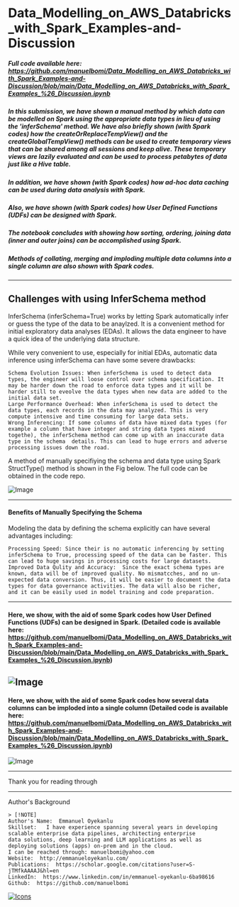 # Data_Modelling_on_AWS_Databricks_with_Spark_Examples-and-Discussion

##### Full code available here: https://github.com/manuelbomi/Data_Modelling_on_AWS_Databricks_with_Spark_Examples-and-Discussion/blob/main/Data_Modelling_on_AWS_Databricks_with_Spark_Examples_%26_Discussion.ipynb

##### In this submission, we have shown a manual method by which data can be modelled on Spark using the appropriate data types in lieu of using the 'inferSchema' method. We have also briefly shown (with Spark codes) how the createOrReplaceTempView() and the createGlobalTempView() methods can be used to create temporary views that can be shared among all sessions and keep alive. These temporary views are lazily evaluated and can be used to process petabytes of data just like a Hive table.

##### In addition, we have shown (with Spark codes) how ad-hoc data caching can be used during data analysis with Spark. 

##### Also, we have shown (with Spark codes) how User Defined Functions (UDFs) can be designed with Spark. 

##### The notebook concludes with showing how sorting, ordering, joining data (inner and outer joins) can be accomplished using Spark. 

##### Methods of collating, merging and imploding multiple data columns into a single column are also shown with Spark codes. 
  
---
## Challenges with using InferSchema method
InferSchema (inferSchema=True) works by letting Spark automatically infer or guess the type of the data to be anaylzed. It is a convenient method for initial exploratory data analyses (EDAs). It allows the data engineer to have a quick idea of the underlying data structure. 

While very convenient to use, especially for initial EDAs, automatic data inference using inferSchema can have some severe drawbacks:

    Schema Evolution Issues: When inferSchema is used to detect data types, the engineer will loose control over schema specification. It may be harder down the road to enforce data types and it will be harder still to eveolve the data types when new data are added to the initial data set. 
    Large Performance Overhead: When inferSchema is used to detect the data types, each records in the data may analyzed. This is very compute intensive and time consuming for large data sets.
    Wrong Inferencing: If some columns of data have mixed data types (for example a column that have integer and string data types mixed togethe), the inferSchema method can come up with an inaccurate data type in the schema  details. This can lead to huge errors and adverse processing issues down the road. 
    
A method of manually specifiying the schema and data type using Spark StructType() method is shown in the Fig below. The full code can be obtained in the code repo. 

![Image](https://github.com/user-attachments/assets/9c90097c-6176-4def-9c94-5cb3fc9c6cd0)

---
#### Benefits of Manually Specifying the Schema 
Modeling the data by defining the schema explicitly can have several advantages including:

    Processing Speed: Since their is no automatic inferencing by setting inferSchema to True, processing speed of the data can be faster. This can lead to huge savings in processing costs for large datasets.
    Improved Data Qulity and Accuracy:  Since the exact schema types are known, data will be of improved quality. No mismatcches, and no un-expected data conversion. Thus, it will be easier to document the data types for data governance activities. The data will also be richer, and it can be easily used in model training and code preparation.

---
#### Here, we show, with the aid of some Spark codes how User Defined Functions (UDFs) can be designed in Spark. (Detailed code is available here: https://github.com/manuelbomi/Data_Modelling_on_AWS_Databricks_with_Spark_Examples-and-Discussion/blob/main/Data_Modelling_on_AWS_Databricks_with_Spark_Examples_%26_Discussion.ipynb)  


![Image](https://github.com/user-attachments/assets/5d7c78f0-24cd-4487-920b-ee19689b3784)
---
#### Here, we show, with the aid of some Spark codes how several data columns can be imploded into a single column (Detailed code is available here: https://github.com/manuelbomi/Data_Modelling_on_AWS_Databricks_with_Spark_Examples-and-Discussion/blob/main/Data_Modelling_on_AWS_Databricks_with_Spark_Examples_%26_Discussion.ipynb) 

![Image](https://github.com/user-attachments/assets/3b4fa6bf-7d91-4b35-8165-abd9a1e0e094)


 ---
Thank you for reading through

---

Author's Background

```
> [!NOTE]
Author's Name:  Emmanuel Oyekanlu
Skillset:   I have experience spanning several years in developing scalable enterprise data pipelines, architecting enterprise
data solutions, deep learning and LLM applications as well as deploying solutions (apps) on-prem and in the cloud.
I can be reached through: manuelbomi@yahoo.com
Website:  http://emmanueloyekanlu.com/
Publications:  https://scholar.google.com/citations?user=S-jTMfkAAAAJ&hl=en
LinkedIn:  https://www.linkedin.com/in/emmanuel-oyekanlu-6ba98616
Github:  https://github.com/manuelbomi

```

[![Icons](https://skillicons.dev/icons?i=aws,azure,gcp,scala,mongodb,redis,cassandra,kafka,anaconda,matlab,nodejs,django,py,c,anaconda,git,github,mysql,docker,kubernetes&theme=dark)](https://skillicons.dev)
